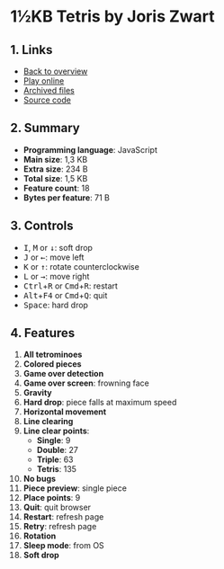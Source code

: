 # 1½KB Tetris by Joris Zwart

## 1. Links

- [Back to overview](../README.md)
- [Play online](https://nineteendo.github.io/tetris4karchive/1.5kb-tetris/archive)
- [Archived files](https://github.com/nineteendo/tetris4karchive/tree/main/1.5kb-tetris/archive)
- [Source code](https://joriszwart.nl/games/javascript-tetris-1.5kb)

## 2. Summary

- **Programming language**: JavaScript
- **Main size**: 1,3 KB
- **Extra size**: 234 B
- **Total size**: 1,5 KB
- **Feature count**: 18
- **Bytes per feature**: 71 B

## 3. Controls

- <kbd>I</kbd>, <kbd>M</kbd> or <kbd>↓</kbd>: soft drop
- <kbd>J</kbd> or <kbd>←</kbd>: move left
- <kbd>K</kbd> or <kbd>↑</kbd>: rotate counterclockwise
- <kbd>L</kbd> or <kbd>→</kbd>: move right
- <kbd>Ctrl</kbd>+<kbd>R</kbd> or <kbd>Cmd</kbd>+<kbd>R</kbd>: restart
- <kbd>Alt</kbd>+<kbd>F4</kbd> or <kbd>Cmd</kbd>+<kbd>Q</kbd>: quit
- <kbd>Space</kbd>: hard drop

## 4. Features

1. **All tetrominoes**
2. **Colored pieces**
3. **Game over detection**
4. **Game over screen**: frowning face
5. **Gravity**
6. **Hard drop**: piece falls at maximum speed
7. **Horizontal movement**
8. **Line clearing**
9. **Line clear points**:
    - **Single**: 9
    - **Double**: 27
    - **Triple**: 63
    - **Tetris**: 135
10. **No bugs**
11. **Piece preview**: single piece
12. **Place points**: 9
13. **Quit**: quit browser
14. **Restart**: refresh page
15. **Retry**: refresh page
16. **Rotation**
17. **Sleep mode**: from OS
18. **Soft drop**